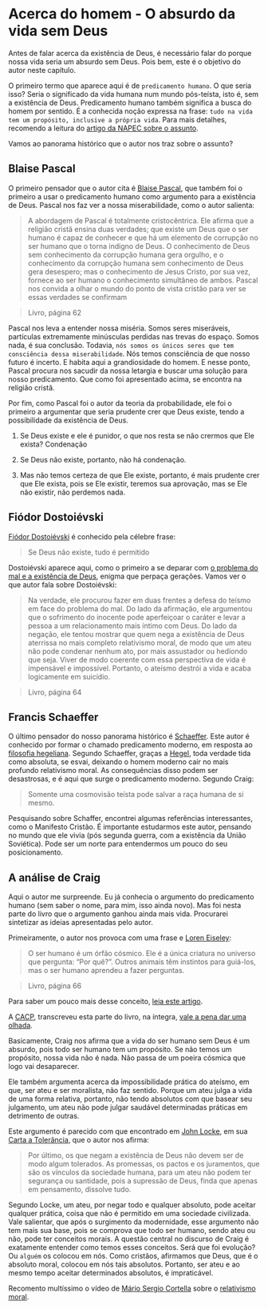 # Acerca do homem - O absurdo da vida sem Deus

Antes de falar acerca da existência de Deus, é necessário falar do porque nossa vida seria um absurdo sem Deus. Pois bem, este é o objetivo do autor neste capítulo.

O primeiro termo que aparece aqui é de `predicamento humano`. O que seria isso? Seria o significado da vida humana num mundo pós-teísta, isto é, sem a existência de Deus. Predicamento humano também significa a busca do homem por sentido. É a conhecida noção expressa na frase: `tudo na vida tem um propósito, inclusive a própria vida`. Para mais detalhes, recomendo a leitura do [artigo da NAPEC sobre o assunto](http://www.napec.org/apologetica/predicamento-humano/).

Vamos ao panorama histórico que o autor nos traz sobre o assunto?

## Blaise Pascal

O primeiro pensador que o autor cita é [Blaise Pascal](https://pt.wikipedia.org/wiki/Blaise_Pascal), que também foi o primeiro a usar o predicamento humano como argumento para a existência de Deus. Pascal nos faz ver a nossa miserabilidade, como o autor salienta:

> A abordagem de Pascal é totalmente cristocêntrica. Ele afirma que a religião cristã ensina duas verdades; que existe um Deus que o ser humano é capaz de conhecer e que há um elemento de corrupção no ser humano que o torna indigno de Deus. O conhecimento de Deus sem conhecimento da corrupção humana gera orgulho, e o conhecimento da corrupção humana sem conhecimento de Deus gera desespero; mas o conhecimento de
Jesus Cristo, por sua vez, fornece ao ser humano o conhecimento simultâneo de ambos. Pascal nos convida a olhar o mundo do ponto de vista cristão para ver se essas verdades se confirmam

> Livro, página 62

Pascal nos leva a entender nossa miséria. Somos seres miseráveis, partículas extremamente minúsculas perdidas nas trevas do espaço. Somos nada, é sua conclusão. Todavia, `nós somos os únicos seres que tem consciência dessa miserabilidade`. Nós temos consciência de que nosso futuro é incerto. E habita aqui a grandiosidade do homem. E nesse ponto, Pascal procura nos sacudir da nossa letargia e buscar uma solução para nosso predicamento. Que como foi apresentado acima, se encontra na religião cristã.

Por fim, como Pascal foi o autor da teoria da probabilidade, ele foi o primeiro a argumentar que seria prudente crer que Deus existe, tendo a possibilidade da existência de Deus.

1. Se Deus existe e ele é punidor, o que nos resta se não crermos que Ele exista? Condenação

2. Se Deus não existe, portanto, não há condenação.

3. Mas não temos certeza de que Ele existe, portanto, é mais prudente crer que Ele exista, pois se Ele existir, teremos sua aprovação, mas se Ele não existir, não perdemos nada.

## Fiódor Dostoiévski

[Fiódor Dostoiévski](https://pt.wikipedia.org/wiki/Fi%C3%B3dor_Dostoi%C3%A9vski) é conhecido pela célebre frase:

> Se Deus não existe, tudo é permitido

Dostoiévski aparece aqui, como o primeiro a se deparar com [o problema do mal e a existência de Deus](https://pt.wikipedia.org/wiki/Problema_do_mal), enigma que perpaça gerações. Vamos ver o que autor fala sobre Dostoiévski:

> Na verdade, ele procurou fazer em duas frentes a defesa do teísmo em face do pro­blema do mal. Do lado da afirmação, ele argumentou que o sofrimento do inocente pode aperfeiçoar o caráter e levar a pessoa a um relacionamento mais íntimo com Deus. Do lado da negação, ele tentou mostrar que quem nega a existência de Deus aterrissa no mais completo relativismo moral, de modo que um ateu não pode condenar nenhum ato, por
mais assustador ou hediondo que seja. Viver de modo coerente com essa perspectiva de vida é impensável e impossível. Portanto, o ateísmo destrói a vida e acaba logicamente em suicídio.

> Livro, página 64

## Francis Schaeffer

O último pensador do nosso panorama histórico é [Schaeffer](https://www.labri.org.br/francis-schaffer). Este autor é conhecido por formar o chamado predicamento moderno, em resposta ao [filosofia hegeliana](https://www.infoescola.com/filosofia/hegelianismo/). Segundo Schaeffer, graças a [Hegel](https://pt.wikipedia.org/wiki/Georg_Wilhelm_Friedrich_Hegel), toda verdade tida como absoluta, se esvai, deixando o homem moderno cair no mais profundo relativismo moral. As consequências disso podem ser desastrosas, e é aqui que surge o predicamento moderno. Segundo Craig:

> Somente uma cosmovisão teísta pode salvar a raça humana de si mesmo.

Pesquisando sobre Schaffer, encontrei algumas referências interessantes, como o Manifesto Cristão. É importante estudarmos este autor, pensando no mundo que ele vivia (pós segunda guerra, com a existência da União Soviética). Pode ser um norte para entendermos um pouco do seu posicionamento.

## A análise de Craig

Aqui o autor me surpreende. Eu já conhecia o argumento do predicamento humano (sem saber o nome, para mim, isso ainda novo). Mas foi nesta parte do livro que o argumento ganhou ainda mais vida. Procurarei sintetizar as ideias apresentadas pelo autor.

Primeiramente, o autor nos provoca com uma frase e [Loren Eiseley](https://en.wikipedia.org/wiki/Loren_Eiseley):

> O ser humano é um órfão cósmico. Ele é a única criatura no universo que pergunta: “Por quê?”. Outros animais têm instintos para guiá-los, mas o ser humano aprendeu a fazer perguntas.

> Livro, página 66

Para saber um pouco mais desse conceito, [leia este artigo](https://wilmarx.wordpress.com/eiseley/).

A [CACP](http://www.cacp.org.br/), transcreveu esta parte do livro, na íntegra, [vale a pena dar uma olhada](http://www.cacp.org.br/a-necessidade-de-deus-e-imortalidade/).

Basicamente, Craig nos afirma que a vida do ser humano sem Deus é um absurdo, pois todo ser humano tem um propósito. Se não temos um propósito, nossa vida não é nada. Não passa de um poeira cósmica que logo vai desaparecer.

Ele também argumenta acerca da impossibilidade prática do ateísmo, em que, ser ateu e ser moralista, não faz sentido. Porque um ateu julga a vida de uma forma relativa, portanto, não tendo absolutos com que basear seu julgamento, um ateu não pode julgar saudável determinadas práticas em detrimento de outras.

Este argumento é parecido com que encontrado em [John Locke](https://pt.wikipedia.org/wiki/John_Locke), em sua [Carta a Tolerância](http://dhnet.org.br/direitos/anthist/marcos/edh_locke_carta_tolerancia.pdf), que o autor nos afirma:

> Por último, os que negam a existência de Deus não devem ser de modo algum tolerados. As promessas, os pactos e os juramentos, que são os vínculos da sociedade humana, para um ateu não podem ter segurança ou santidade, pois a supressão de Deus, finda que apenas em pensamento, dissolve tudo.

Segundo Locke, um ateu, por negar todo e qualquer absoluto, pode aceitar qualquer prática, coisa que não é permitido em uma sociedade civilizada. Vale salientar, que após o surgimento da modernidade, esse argumento não tem mais sua base, pois se comprova que todo ser humano, sendo ateu ou não, pode ter conceitos morais. A questão central no discurso de Craig é exatamente entender como temos esses conceitos. Será que foi evolução? Ou `alguém` os colocou em nós. Como cristãos, afirmamos que Deus, que é o absoluto moral, colocou em nós tais absolutos. Portanto, ser ateu e ao mesmo tempo aceitar determinados absolutos, é impraticável.

Recomento multíssimo o vídeo de [Mário Sergio Cortella](https://pt.wikipedia.org/wiki/Mario_Sergio_Cortella) sobre o [relativismo moral](https://www.youtube.com/watch?v=NvINpHR7vtE).
